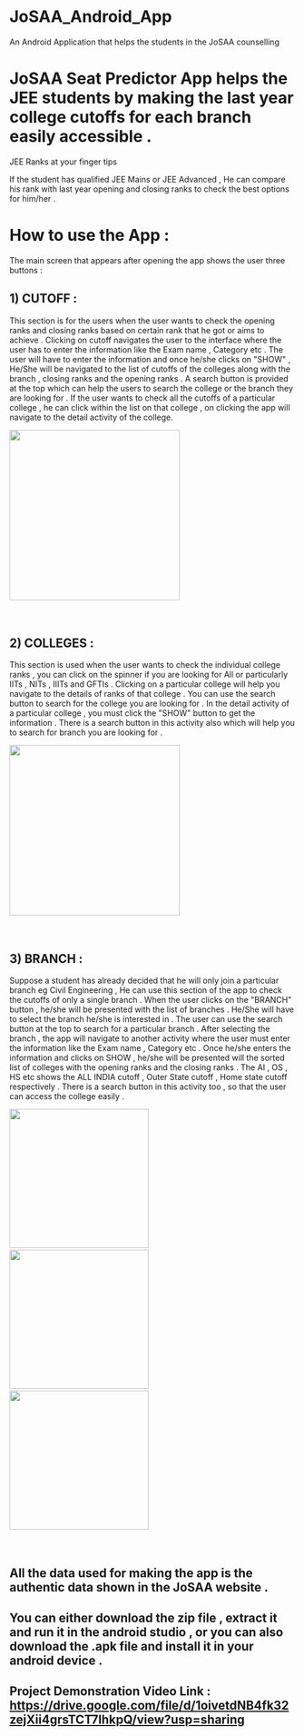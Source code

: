 # JoSAA_Android_App
An Android Application that helps the students in the JoSAA counselling 

# JoSAA Seat Predictor App helps the JEE students by making the last year college cutoffs for each branch easily accessible .
JEE Ranks at your finger tips 

If the student has qualified JEE Mains or JEE Advanced , He can compare his rank with last year opening and closing ranks to check the best options for him/her .


# How to use the App :
The main screen that appears after opening the app shows the user three buttons :
## 1) CUTOFF : 
This section is for the users when the user wants to check the opening ranks and closing ranks based on certain rank that he got or aims to achieve . Clicking on cutoff navigates the user to the interface where the user has to enter the information like the Exam name , Category etc . The user will have to enter the information and once he/she clicks on "SHOW" , He/She will be navigated to the list of cutoffs of the colleges along with the branch , closing ranks and the opening ranks . A search button is provided at the top which can help the users to search the college or the branch they are looking for . If the user wants to check all the cutoffs of a particular college , he can click within the list on that college , on clicking the app will navigate to the detail activity of the college.
 <p>
    <img src="https://user-images.githubusercontent.com/91141709/189871858-3feecccb-d989-4d12-9806-b5e89b169b43.jpg" width="300">&emsp;
</p>
<br>


## 2) COLLEGES :
This section is used when the user wants to check the individual college ranks , you can click on the spinner if you are looking for All or particularly IITs , NITs , IIITs 
and GFTIs . Clicking on a particular college will help you navigate to the details of ranks of that college . You can use the search button to search for the college you are looking for . In the detail activity of a particular college , you must click the "SHOW" button to get the information . There is a search button in this activity also which will help you to search for branch you are looking for .
 <p>
    <img src="https://user-images.githubusercontent.com/91141709/189871846-2d72ab80-398d-47f0-80dd-e1dbb2b5f585.jpg" width="300">&emsp;
</p>
<br>

## 3) BRANCH :
Suppose a student has already decided that he will only join a particular branch eg Civil Engineering , He can use this section of the app to check the cutoffs of only a single branch . When the user clicks on the "BRANCH" button , he/she will be presented with the list of branches . He/She will have to select the branch he/she is interested in . The user can use the search button at the top to search for a particular branch . After selecting the branch , the app will navigate to another activity where the user must enter the information like the Exam name , Category etc . Once he/she enters the information and clicks on SHOW , he/she will be presented will the sorted list of colleges with the opening ranks and the closing ranks . The AI , OS , HS etc shows the ALL INDIA cutoff , Outer State cutoff , Home state cutoff respectively . There is a search button in this activity too , so that the user can access the college easily .
<p>
    <img src="https://user-images.githubusercontent.com/91141709/189871780-90410529-59b8-47f0-86a2-436b4d076df4.jpg" width="245">&emsp;
     <img src="https://user-images.githubusercontent.com/91141709/189871831-02d9c728-3d8e-43de-8f9c-2c1407b31b5a.jpg" width="245">&emsp;
      <img src="https://user-images.githubusercontent.com/91141709/189871827-e8fd2e31-f1d0-44b1-b206-0b263b85e0f9.jpg" width="245">&emsp;
</p>
<br>

## All the data used for making the app is the authentic data shown in the JoSAA website .

## You can either download the zip file , extract it and run it in the android studio , or you can also download the .apk file and install it in your android device .

## Project Demonstration Video Link : https://drive.google.com/file/d/1oivetdNB4fk32zejXii4grsTCT7IhkpQ/view?usp=sharing



